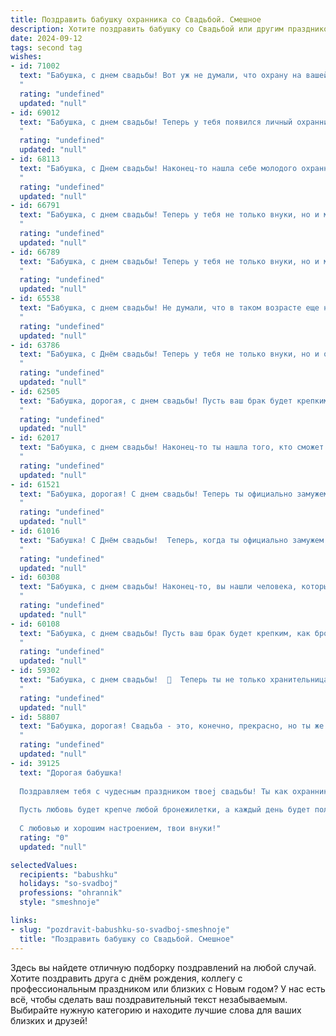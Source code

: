 ```yaml
---
title: Поздравить бабушку охранника со Свадьбой. Смешное
description: Хотите поздравить бабушку со Свадьбой или другим праздником? Наш ИИ создаст незабываемое поздравление, а вы обязательно выделитесь среди других.  
date: 2024-09-12
tags: second tag
wishes:
- id: 71002
  text: "Бабушка, с днем свадьбы! Вот уж не думали, что охрану на вашей свадьбе обеспечит самый главный человек в вашей жизни! 😉💐🎉
  "
  rating: "undefined"
  updated: "null"
- id: 69012
  text: "Бабушка, с днем свадьбы! Теперь у тебя появился личный охранник, который не даст тебя в обиду ни злоумышленникам, ни назойливым внукам! 😉  Желаем, чтобы ваш \"брак\" был долгим и счастливым, а ты всегда чувствовала себя защищенной и любимой!
  "
  rating: "undefined"
  updated: "null"
- id: 68113
  text: "Бабушка, с Днем свадьбы! Наконец-то нашла себе молодого охранника, который будет следить за порядком в доме и охранять тебя от всех невзгод! Желаем вам море любви, крепкой охраны и чтобы все ваши \"враги\"  были безоружны перед вашим счастьем!
  "
  rating: "undefined"
  updated: "null"
- id: 66791
  text: "Бабушка, с днем свадьбы! Теперь у тебя не только внуки, но и муж, которого ты можешь охранять от посторонних глаз (и от посторонних пирожков)!
  "
  rating: "undefined"
  updated: "null"
- id: 66789
  text: "Бабушка, с днем свадьбы! Теперь у тебя не только внуки, но и муж-охранник!  Надеюсь, он будет охранять тебя от лишних хлопот, а не от внуков! 😊
  "
  rating: "undefined"
  updated: "null"
- id: 65538
  text: "Бабушка, с днем свадьбы! Не думали, что в таком возрасте еще найдешь себе охрану, которая будет тебя защищать от грабителей и внуков! 😂🥂  Желаем вам с молодоженом море счастья, крепких нервов и чтобы ваши \"охранные\" обязанности ограничились только  слежкой за внуками! 😜
  "
  rating: "undefined"
  updated: "null"
- id: 63786
  text: "Бабушка, с Днём свадьбы! Теперь у тебя не только внуки, но и официальный охранник – твой супруг! Желаем вам обоим много лет нежности, как пуховая подушка, и чтобы ваш тандем был крепче стальной двери!
  "
  rating: "undefined"
  updated: "null"
- id: 62505
  text: "Бабушка, дорогая, с днем свадьбы! Пусть ваш брак будет крепким, как броня, которую ты охраняешь на работе! 😉  Желаем вам много лет счастливой жизни, полных любви, радости и, конечно же, спокойных ночей! 😉
  "
  rating: "undefined"
  updated: "null"
- id: 62017
  text: "Бабушка, с днем свадьбы! Наконец-то ты нашла того, кто сможет усмирить твою страсть к внукам! И, главное, кто не боится охранять тебя от незваных гостей. Пусть ваш союз будет крепким, как  стальная дверь, а любовь - сладкой, как бабушкины пирожки!
  "
  rating: "undefined"
  updated: "null"
- id: 61521
  text: "Бабушка, дорогая! С днем свадьбы! Теперь ты официально замужем за своей профессией - охранником! Желаем, чтобы каждый день был в безопасности, а твой \"партнер по жизни\" был только на твоей стороне! 😄
  "
  rating: "undefined"
  updated: "null"
- id: 61016
  text: "Бабушка! С Днём свадьбы!  Теперь, когда ты официально замужем за охранником, у тебя точно всегда будет надежная защита от всех грабителей, включая внуков! 🎉
  "
  rating: "undefined"
  updated: "null"
- id: 60308
  text: "Бабушка, с днем свадьбы! Наконец-то, вы нашли человека, который сможет вас прочно охранять от всех неприятностей! Пусть ваша жизнь будет такой же спокойной и безопасно, как под охраной самого опытного охранника!  😜
  "
  rating: "undefined"
  updated: "null"
- id: 60108
  text: "Бабушка, с днем свадьбы! Пусть ваш брак будет крепким, как броня, которую ты охраняешь на работе, и сладким, как пирожки, которые ты печешь. 😉
  "
  rating: "undefined"
  updated: "null"
- id: 59302
  text: "Бабушка, с днем свадьбы!  🎉  Теперь ты не только хранительница семейных ценностей, но и официальная \"охрана\" для дедушки!  💪  Пусть ваша \"сторожевая служба\" будет самой крепкой и  веселой! 😜
  "
  rating: "undefined"
  updated: "null"
- id: 58807
  text: "Бабушка, дорогая! Свадьба - это, конечно, прекрасно, но ты же знаешь, что самые лучшие охранники, как правило, не женятся? 😉  Шучу, конечно! Желаю тебе море любви, крепкого здоровья и чтобы твоя охрана всегда была на высоте! 🎉
  "
  rating: "undefined"
  updated: "null"
- id: 39125
  text: "Дорогая бабушка!
  
  Поздравляем тебя с чудесным праздником твоеj свадьбы! Ты как охранник на этом празднике – бережёшь наше счастье и охраняешь веселье от скуки! Желаем, чтобы твоя новая жизнь была такой же безмятежной, как прогулка по парку с доброй охраной!
  
  Пусть любовь будет крепче любой бронежилетки, а каждый день будет полон смеха, как на самой весёлой дежурной смене. А если кто решит подступиться к твоему счастью, знай – ты поймаешь их на лету!
  
  С любовью и хорошим настроением, твои внуки!"
  rating: "0"
  updated: "null"

selectedValues:
  recipients: "babushku"
  holidays: "so-svadboj"
  professions: "ohrannik"
  style: "smeshnoje"

links:
- slug: "pozdravit-babushku-so-svadboj-smeshnoje"
  title: "Поздравить бабушку со Свадьбой. Смешное"
---
```


Здесь вы найдете отличную подборку поздравлений на любой случай. 
Хотите поздравить друга с днём рождения, коллегу с профессиональным праздником или близких с Новым годом? У нас есть всё, чтобы сделать ваш поздравительный текст незабываемым. Выбирайте нужную категорию и находите лучшие слова для ваших близких и друзей!
